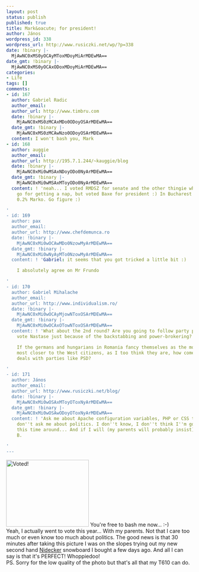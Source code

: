 ```yaml
---
layout: post
status: publish
published: true
title: Mark&oacute; for president!
author: János
wordpress_id: 338
wordpress_url: http://www.rusiczki.net/wp/?p=338
date: !binary |-
  MjAwNC0xMS0yOCAyMToxMDoyMiArMDEwMA==
date_gmt: !binary |-
  MjAwNC0xMS0yOCAxODoxMDoyMiArMDEwMA==
categories:
- Life
tags: []
comments:
- id: 167
  author: Gabriel Radic
  author_email: 
  author_url: http://www.timbru.com
  date: !binary |-
    MjAwNC0xMS0zMCAxMDo0ODoyOSArMDEwMA==
  date_gmt: !binary |-
    MjAwNC0xMS0zMCAwNzo0ODoyOSArMDEwMA==
  content: I won't bash you, Mark
- id: 168
  author: auggie
  author_email: 
  author_url: http://195.7.1.244/~kauggie/blog
  date: !binary |-
    MjAwNC0xMi0wMSAxNDoyODo0NyArMDEwMA==
  date_gmt: !binary |-
    MjAwNC0xMi0wMSAxMToyODo0NyArMDEwMA==
  content: ! 'neah... I voted RMDSZ for senate and the other thingie where people
    go for getting a nap, but voted Baxe for president :) In Bucharest - 1.4% RMDSZ,
    0.2% Marko. Go figure :)

'
- id: 169
  author: pax
  author_email: 
  author_url: http://www.chefdemunca.ro
  date: !binary |-
    MjAwNC0xMi0wOCAwMDo0NzowMyArMDEwMA==
  date_gmt: !binary |-
    MjAwNC0xMi0wNyAyMTo0NzowMyArMDEwMA==
  content: ! 'Gabriel: it seems that you got tricked a little bit :)

    I absolutely agree on Mr Frundo

'
- id: 170
  author: Gabriel Mihalache
  author_email: 
  author_url: http://www.individualism.ro/
  date: !binary |-
    MjAwNC0xMi0wOCAyMjowNToxOSArMDEwMA==
  date_gmt: !binary |-
    MjAwNC0xMi0wOCAxOTowNToxOSArMDEwMA==
  content: ! 'What about the 2nd round? Are you going to follow party politics and
    vote Nastase just because of the backstabbing and power-brokering?

    If the germans and hungarians in Romania fancy themselves as the more enlightened,
    most closer to the West citizens, as I too think they are, how come they make
    deals with parties like PSD?

'
- id: 171
  author: János
  author_email: 
  author_url: http://www.rusiczki.net/blog/
  date: !binary |-
    MjAwNC0xMi0wOSAxMToyOToxNyArMDEwMA==
  date_gmt: !binary |-
    MjAwNC0xMi0wOSAwODoyOToxNyArMDEwMA==
  content: ! 'Ask me about Apache configuration variables, PHP or CSS tricks but please
    don''t ask me about politics. I don''t know, I don''t think I''m going to vote
    this time around... And if I will (my parents will probably insist), I will vote
    B.

'
---
```

<p><img src="http://www.rusiczki.net/blog/blogpics/rmdsz_vote_2004.jpg" width="223" height="180" alt="Voted!" class="postimage" /> You're free to bash me now... :-)<br />
Yeah, I actually went to vote this year... With my parents. Not that I care too much or even know too much about politics. The good news is that 30 minutes after taking this picture I was on the slopes trying out my new second hand <a href="http://www.nidecker.ch">Nidecker</a> snowboard I bought a few days ago. And all I can say is that it's PERFECT! Whoppiedoo!<br />
PS. Sorry for the low quality of the photo but that's all that my T610 can do.</p>
